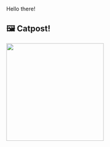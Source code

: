 Hello there!



## 🖼️ Catpost!

<sub>
    <img src="https://cdn2.thecatapi.com/images/oErsLgoFu.png" height="256">
</sub>


